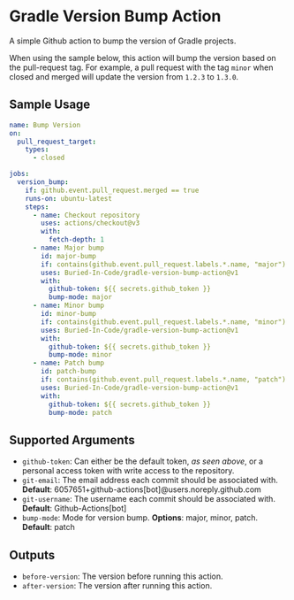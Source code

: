 # Gradle Version Bump Action

A simple Github action to bump the version of Gradle projects.

When using the sample below, this action will bump the version based on the pull-request tag.
For example, a pull request with the tag `minor` when closed and merged will update the version from `1.2.3` to `1.3.0`.

## Sample Usage
```yaml
name: Bump Version
on:
  pull_request_target:
    types:
      - closed

jobs:
  version_bump:
    if: github.event.pull_request.merged == true
    runs-on: ubuntu-latest
    steps:
      - name: Checkout repository
        uses: actions/checkout@v3
        with:
          fetch-depth: 1
      - name: Major bump
        id: major-bump
        if: contains(github.event.pull_request.labels.*.name, "major")
        uses: Buried-In-Code/gradle-version-bump-action@v1
        with:
          github-token: ${{ secrets.github_token }}
          bump-mode: major
      - name: Minor bump
        id: minor-bump
        if: contains(github.event.pull_request.labels.*.name, "minor")
        uses: Buried-In-Code/gradle-version-bump-action@v1
        with:
          github-token: ${{ secrets.github_token }}
          bump-mode: minor
      - name: Patch bump
        id: patch-bump
        if: contains(github.event.pull_request.labels.*.name, "patch")
        uses: Buried-In-Code/gradle-version-bump-action@v1
        with:
          github-token: ${{ secrets.github_token }}
          bump-mode: patch
```

## Supported Arguments
 - `github-token`: Can either be the default token, _as seen above_, or a personal access token with write access to the repository.
 - `git-email`: The email address each commit should be associated with. **Default**: 6057651+github-actions[bot]@users.noreply.github.com
 - `git-username`: The username each commit should be associated with. **Default**: Github-Actions[bot]
 - `bump-mode`: Mode for version bump. **Options**: major, minor, patch. **Default**: patch

## Outputs
 - `before-version`: The version before running this action.
 - `after-version`: The version after running this action.
